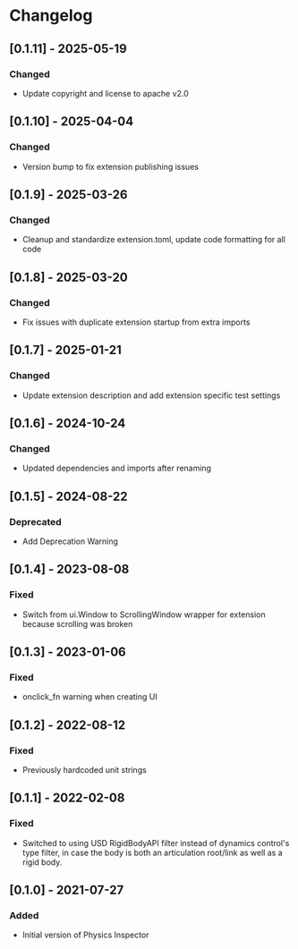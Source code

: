 # Changelog
## [0.1.11] - 2025-05-19
### Changed
- Update copyright and license to apache v2.0

## [0.1.10] - 2025-04-04
### Changed
- Version bump to fix extension publishing issues

## [0.1.9] - 2025-03-26
### Changed
- Cleanup and standardize extension.toml, update code formatting for all code

## [0.1.8] - 2025-03-20
### Changed
- Fix issues with duplicate extension startup from extra imports

## [0.1.7] - 2025-01-21
### Changed
- Update extension description and add extension specific test settings

## [0.1.6] - 2024-10-24
### Changed
- Updated dependencies and imports after renaming

## [0.1.5] - 2024-08-22
### Deprecated
- Add Deprecation Warning

## [0.1.4] - 2023-08-08
### Fixed
- Switch from ui.Window to ScrollingWindow wrapper for extension because scrolling was broken

## [0.1.3] - 2023-01-06
### Fixed
- onclick_fn warning when creating UI

## [0.1.2] - 2022-08-12
### Fixed
- Previously hardcoded unit strings

## [0.1.1] - 2022-02-08
### Fixed
- Switched to using USD RigidBodyAPI filter instead of dynamics control's type filter, in case the body is both an articulation root/link as well as a rigid body.

## [0.1.0] - 2021-07-27
### Added
- Initial version of Physics Inspector
